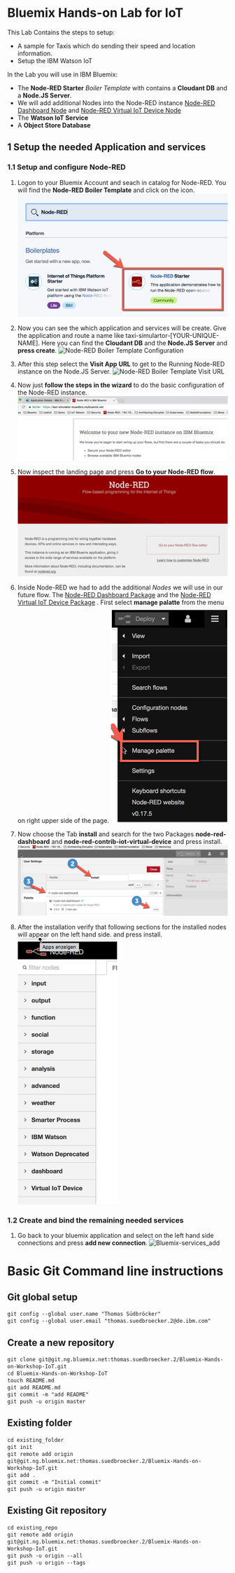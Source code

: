 # Bluemix Hands-on Lab for IoT


This Lab Contains the steps to setup:

* A sample for Taxis which do sending their speed and location information.
* Setup the IBM Watson IoT

In the Lab you will use in IBM Bluemix:
* The **Node-RED Starter** _Boiler Template_ with contains a **Cloudant DB** and a **Node.JS Server**.
* We will add additional Nodes into the Node-RED instance [Node-RED Dashboard Node](https://flows.nodered.org/node/node-red-dashboard) and [Node-RED Virtual IoT Device Node](https://www.npmjs.com/package/node-red-contrib-iot-virtual-device)
* The **Watson IoT Service**
* A **Object Store Database**


## 1 Setup the needed Application and services

### 1.1 Setup and configure Node-RED

1. Logon to your Bluemix Account and seach in catalog for Node-RED. You will find the **Node-RED Boiler Template** and click on the icon.
![Node-RED Boiler Template](images/01_Node-RED_Starter.jpg)

2. Now you can see the which application and services will be create. Give the application and route a name like taxi-simulartor-[YOUR-UNIQUE-NAME]. Here you can find the **Cloudant DB** and the **Node.JS Server** and **press create**.
![Node-RED Boiler Template Configuration](images/02_Node-RED_Starter_Setup.jpg)

3. After this step select the **Visit App URL** to get to the Running Node-RED instance on the Node.JS Server.
![Node-RED Boiler Template Visit URL](images/02_Node-RED_Starter-visit-URL.jpg)

4. Now just **follow the steps in the wizard** to do the basic configuration of the Node-RED instance.
![Node-RED Boiler Template Follow the steps in the wizard](images/04_Node-RED_Follow_the_Steps_in_the_wizard.jpg)

5. Now inspect the landing page and press **Go to your Node-RED flow**.
![Node-RED Boiler Template Inspect the landing page and press go to node red_ ditor](images/05_Node-RED_Inspect_the_landing_page_and_press_go_to_node_red_editor.jpg)

6. Inside Node-RED we had to add the additional _Nodes_ we will use in our future flow. The [Node-RED Dashboard Package](https://flows.nodered.org/node/node-red-dashboard) and the [Node-RED Virtual IoT Device Package](https://www.npmjs.com/package/node-red-contrib-iot-virtual-device) . First select **manage palatte** from the menu on right upper side of the page.
![Node-RED_Select_Manage-Palette](images/06_Node-RED_Select_Manage-Palette.jpg)

7. Now choose the Tab **install** and search for the two Packages **node-red-dashboard** and **node-red-contrib-iot-virtual-device** and press install.
![Node-RED_Select_Manage-Palette](images/07_Node-RED_Install_nodes.jpg)

8. After the installation verify that following sections for the installed nodes will appear on the left hand side.
and press install.
![Node-RED_Select_Manage-Palette](images/08_Node-RED_List_of_installed_nodes.jpg)

### 1.2 Create and bind the remaining needed services


1. Go back to your bluemix application and select on the left hand side connections and press **add new connection**.
![Bluemix-services_add](images/01_Bluemix-services_add.jpg)


# Basic Git Command line instructions

## Git global setup

```
git config --global user.name "Thomas Südbröcker"
git config --global user.email "thomas.suedbroecker.2@de.ibm.com"
```
## Create a new repository

```
git clone git@git.ng.bluemix.net:thomas.suedbroecker.2/Bluemix-Hands-on-Workshop-IoT.git
cd Bluemix-Hands-on-Workshop-IoT
touch README.md
git add README.md
git commit -m "add README"
git push -u origin master
```

## Existing folder

```
cd existing_folder
git init
git remote add origin git@git.ng.bluemix.net:thomas.suedbroecker.2/Bluemix-Hands-on-Workshop-IoT.git
git add .
git commit -m "Initial commit"
git push -u origin master
```

## Existing Git repository

```
cd existing_repo
git remote add origin git@git.ng.bluemix.net:thomas.suedbroecker.2/Bluemix-Hands-on-Workshop-IoT.git
git push -u origin --all
git push -u origin --tags
```
